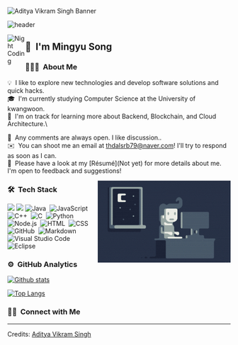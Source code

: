 ![Aditya Vikram Singh Banner](https://img1.daumcdn.net/thumb/R1280x0/?scode=mtistory2&fname=https%3A%2F%2Fblog.kakaocdn.net%2Fdn%2Fl2RKZ%2FbtrHaW2AV6t%2FsPpCk8BDKO5UEKFgH6kn50%2Fimg.png)

![header](https://capsule-render.vercel.app/api?type=waving&color=auto&height=300&section=header&text=capsule%20render&fontSize=90)

<img alt="Night Coding" src="./assets/Hand%20Wave.gif" width='40' align="left"/><h2>👋&nbsp; I'm Mingyu Song</h2>

<!-- ## 👋 &nbsp;Hey there! I'm Mingyu -->

### 👨🏻‍💻 &nbsp;About Me

💡 &nbsp;I like to explore new technologies and develop software solutions and quick hacks.\
🎓 &nbsp;I'm currently studying Computer Science at the University of kwangwoon.\
🌱 &nbsp;I'm on track for learning more about Backend, Blockchain, and Cloud Architecture.\
<!--✍️ &nbsp;In my free time, I pursue Graphic Design and Blog Writing as hobbies/side hustles.\-->
💬 &nbsp;Any comments are always open. I like discussion..\
✉️ &nbsp;You can shoot me an email at thdalsrb79@naver.com! I'll try to respond as soon as I can.\
📄 &nbsp;Please have a look at my [Résumé](Not yet) for more details about me. I'm open to feedback and suggestions!

<img alt="Night Coding" src="https://raw.githubusercontent.com/AVS1508/AVS1508/master/assets/Night-Coding.gif" align="right"/>

### 🛠 &nbsp;Tech Stack

<img src="https://img.shields.io/badge/Solidity-3766AB?style=flat-square&logo=Solidity&logoColor=white"/></a>
<img src="https://img.shields.io/badge/TypeScript-2766AB?style=flat-square&logo=typescript&logoColor=white"/></a>
![Java](https://img.shields.io/badge/-Java-05122A?style=flat&logo=Java&logoColor=FFA518)&nbsp;
![JavaScript](https://img.shields.io/badge/-JavaScript-05122A?style=flat&logo=javascript)&nbsp;
![C++](https://img.shields.io/badge/-C++-05122A?style=flat&logo=C%2B%2B&logoColor=00599C)&nbsp;
![C](https://img.shields.io/badge/-C-05122A?style=flat&logo=C&logoColor=A8B9CC)&nbsp;
![Python](https://img.shields.io/badge/-Python-05122A?style=flat&logo=python)&nbsp;
![Node.js](https://img.shields.io/badge/-Node.js-05122A?style=flat&logo=node.js)&nbsp;
![HTML](https://img.shields.io/badge/-HTML-05122A?style=flat&logo=HTML5)&nbsp;
![CSS](https://img.shields.io/badge/-CSS-05122A?style=flat&logo=CSS3&logoColor=1572B6)&nbsp;
![GitHub](https://img.shields.io/badge/-GitHub-05122A?style=flat&logo=github)&nbsp;
![Markdown](https://img.shields.io/badge/-Markdown-05122A?style=flat&logo=markdown)\
![Visual Studio Code](https://img.shields.io/badge/-Visual%20Studio%20Code-05122A?style=flat&logo=visual-studio-code&logoColor=007ACC)&nbsp;
![Eclipse](https://img.shields.io/badge/-Eclipse-05122A?style=flat&logo=eclipse-ide&logoColor=2C2255)

### ⚙️ &nbsp;GitHub Analytics
[![Github stats](https://github-readme-stats.vercel.app/api?username=mikekks)](https://github.com/anuraghazra/github-readme-stats)

[![Top Langs](https://github-readme-stats.vercel.app/api/top-langs/?username=anuraghazra&layout=compact)](https://github.com/anuraghazra/github-readme-stats)


### 🤝🏻 &nbsp;Connect with Me


-----
Credits: [Aditya Vikram Singh](https://github.com/AVS1508)

